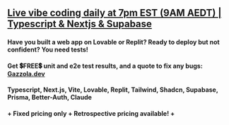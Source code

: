 ## [Live vibe coding daily at 7pm EST (9AM AEDT) | Typescript & Nextjs & Supabase](https://www.youtube.com/@AzAnything)

#### Have you built a web app on Lovable or Replit? Ready to deploy but not confident? You need tests!
#### Get 💲FREE💲 unit and e2e test results, and a quote to fix any bugs: [Gazzola.dev](https://gazzola.dev/start-here/tech-stack?codeReview=yesPlease)
#### Typescript, Next.js, Vite, Lovable, Replit, Tailwind, Shadcn, Supabase, Prisma, Better-Auth, Claude
#### + Fixed pricing only + Retrospective pricing available! +
              
